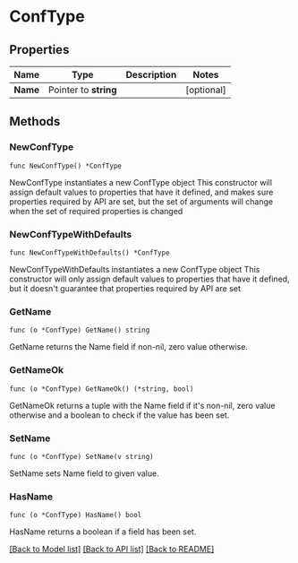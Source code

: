 # ConfType

## Properties

Name | Type | Description | Notes
------------ | ------------- | ------------- | -------------
**Name** | Pointer to **string** |  | [optional] 

## Methods

### NewConfType

`func NewConfType() *ConfType`

NewConfType instantiates a new ConfType object
This constructor will assign default values to properties that have it defined,
and makes sure properties required by API are set, but the set of arguments
will change when the set of required properties is changed

### NewConfTypeWithDefaults

`func NewConfTypeWithDefaults() *ConfType`

NewConfTypeWithDefaults instantiates a new ConfType object
This constructor will only assign default values to properties that have it defined,
but it doesn't guarantee that properties required by API are set

### GetName

`func (o *ConfType) GetName() string`

GetName returns the Name field if non-nil, zero value otherwise.

### GetNameOk

`func (o *ConfType) GetNameOk() (*string, bool)`

GetNameOk returns a tuple with the Name field if it's non-nil, zero value otherwise
and a boolean to check if the value has been set.

### SetName

`func (o *ConfType) SetName(v string)`

SetName sets Name field to given value.

### HasName

`func (o *ConfType) HasName() bool`

HasName returns a boolean if a field has been set.


[[Back to Model list]](../README.md#documentation-for-models) [[Back to API list]](../README.md#documentation-for-api-endpoints) [[Back to README]](../README.md)


